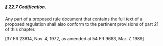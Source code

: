 ##### § 22.7 Codification. #####

Any part of a proposed rule document that contains the full text of a proposed regulation shall also conform to the pertinent provisions of part 21 of this chapter.

[37 FR 23614, Nov. 4, 1972, as amended at 54 FR 9683, Mar. 7, 1989]